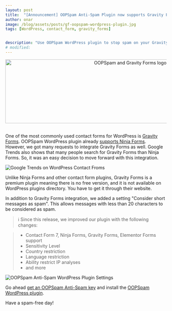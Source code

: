 ```yaml
---
layout: post
title:  "[Announcement] OOPSpam Anti-Spam Plugin now supports Gravity Forms"
author: onar
image: /blog/assets/posts/gf-oopspam-wordpress-plugin.jpg
tags: [WordPress, contact_form, gravity_forms]


description: "Use OOPSpam WordPress plugin to stop spam on your Gravity Forms"
# modified: 
---
```

<center>
<a href="https://wordpress.org/plugins/oopspam-anti-spam/">
<img loading="lazy"  width="772" style="height: 200px;object-fit: cover;" alt="OOPSpam and Gravity Forms logos" src="/blog/assets/posts/gf-oopspam-wordpress-plugin.jpg">
</a>
</center>
<br/>


One of the most commonly used contact forms for WordPress is [Gravity Forms](https://www.gravityforms.com/). OOPSpam WordPress plugin already [supports Ninja Forms](https://www.oopspam.com/blog/spam-protection-for-ninja-forms). However, we got many requests to integrate Gravity Forms as well. Google Trends also shows that many people search for Gravity Forms than Ninja Forms. So, it was an easy decision to move forward with this integration.

![Google Trends on WordPress Contact Froms](/blog/assets/posts/contact_from_trends.png "Google Trends on WordPress Contact Froms")

Unlike Ninja Forms and other contact form plugins, Gravity Forms is a premium plugin meaning there is no free version, and it is not available on WordPress plugins directory. You have to get it through their website.

In addition to Gravity Forms integration, we added a setting "Consider short messages as spam". This allows messages with less than 20 characters to be considered as spam.

> ℹ️ Since this release, we improved our plugin with the following changes:

> - Contact Form 7, Ninja Forms, Gravity Forms, Elementor Forms support
> - Sensitivity Level
> - Country restriction
> - Language restriction
> - Ability restrict IP analyses
> - and more

![OOPSpam Anti-Spam WordPress Plugin Settings](/blog/assets/posts/oopspam-plugin-settings.png  "OOPSpam Anti-Spam WordPress Plugin Settings")


Go ahead [get an OOPSpam Anti-Spam key](https://app.oopspam.com/Identity/Account/Register) and install the [OOPSpam WordPress plugin](https://wordpress.org/plugins/oopspam-anti-spam/).

Have a spam-free day!